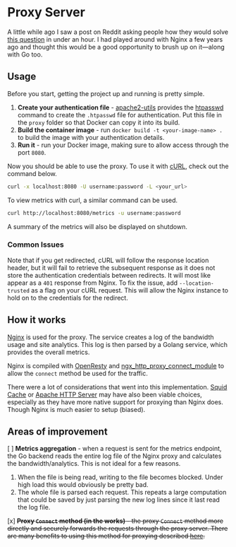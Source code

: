 
# Proxy Server

A little while ago I saw a post on Reddit asking people how they
would solve [this question](challenge.md) in under an hour. I had played around
with Nginx a few years ago and thought this would be a good opportunity to brush
up on it—along with Go too.

## Usage
Before you start, getting the project up and running is pretty simple.

1. **Create your authentication file** - [apache2-utils](https://pkgs.alpinelinux.org/package/edge/main/x86/apache2-utils)
   provides the
   [htpasswd](https://httpd.apache.org/docs/2.4/programs/htpasswd.html) command
   to create the `.htpasswd` file for authentication. Put this file in the `proxy` folder so
   that Docker can copy it into its build.
2. **Build the container image** - run `docker build -t <your-image-name> .` to
   build the image with your authentication details.
3. **Run it** - run your Docker image, making sure to allow access through the
   port `8080`.

Now you should be able to use the proxy. To use it with [cURL](https://curl.se/), check out the
command below.

```bash
curl -x localhost:8080 -U username:password -L <your_url>
```

To view metrics with curl, a similar command can be used.

```bash
curl http://localhost:8080/metrics -u username:password
```

A summary of the metrics will also be displayed on shutdown.
### Common Issues

Note that if you get redirected, cURL will follow the response location
header, but it will fail to retrieve the subsequent response as it does not
store the authentication credentials between redirects. It will most like appear
as a `401` response from Nginx. To fix the issue, add `--location-trusted` as a
flag on your cURL request. This will allow the Nginx instance to hold on to the
credentials for the redirect. 

## How it works

[Nginx](https://nginx.org/) is used for the proxy. The service creates a log of
the bandwidth usage and site analytics. This log is then parsed by a Golang
service, which provides the overall metrics.

Nginx is compiled with [OpenResty](https://openresty.org/en/) and [ngx_http_proxy_connect_module](https://github.com/chobits/ngx_http_proxy_connect_module) to allow
the `connect` method be used for the traffic.

There were a lot of considerations that went into this implementation. [Squid
Cache](https://www.squid-cache.org/) or [Apache HTTP
Server](https://httpd.apache.org/) may have also been viable choices,
especially as they have more native support for proxying than Nginx does. Though
Nginx is much easier to setup (biased).

## Areas of improvement

[ ] **Metrics aggregation** - when a request is sent for the metrics endpoint,
the Go backend reads the entire log file of the Nginx proxy and calculates the
bandwidth/analytics. This is not ideal for a few reasons. 
1. When the file is being read, writing to the file becomes blocked. Under high
   load this would obviously be pretty bad.
2. The whole file is parsed each request. This repeats a large computation that
   could be saved by just parsing the new log lines since it last read the log
   file.

[x] ~~**Proxy `Connect` method (in the works)** - the proxy `Connect` method
  more directly and securely forwards the requests through the proxy server.
  There are
many benefits to using this method for proxying described
[here](https://developer.mozilla.org/en-US/docs/Web/HTTP/Methods/CONNECT).~~